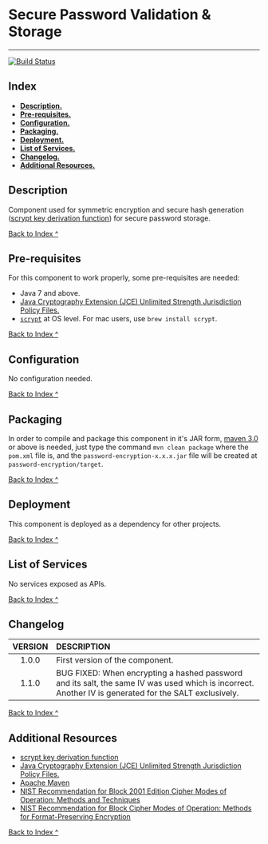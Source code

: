 # Secure Password Validation & Storage
---
[![Build Status](https://travis-ci.org/aaguilerav/password-encryption.svg?branch=master)](https://travis-ci.org/aaguilerav/password-encryption)

## <a id="index"></a>Index

* [**Description.**](#description)
* [**Pre-requisites.**](#preRequisites)
* [**Configuration.**](#configuration)
* [**Packaging.**](#packaging)
* [**Deployment.**](#deployment)
* [**List of Services.**](#listOfServices)
* [**Changelog.**](#changelog)
* [**Additional Resources.**](#additionalResources)

## <a id="description"/></a>Description
Component used for symmetric encryption and secure hash generation ([scrypt key derivation function](http://www.tarsnap.com/scrypt.html)) for secure password storage.

[Back to Index ^](#index)

## <a id="preRequisites"/></a>Pre-requisites
For this component to work properly, some pre-requisites are needed:
* Java 7 and above.
* [Java Cryptography Extension (JCE) Unlimited Strength Jurisdiction Policy Files.](http://www.oracle.com/technetwork/java/javase/downloads/jce-7-download-432124.html)
* [`scrypt`](http://www.tarsnap.com/scrypt.html) at OS level. For mac users, use `brew install scrypt`.

[Back to Index ^](#index)

## <a id="configuration"/></a>Configuration
No configuration needed.

[Back to Index ^](#index)

## <a id="packaging"/></a>Packaging
In order to compile and package this component in it's JAR form, [maven 3.0](https://maven.apache.org/) or above is needed, just type the command `mvn clean package` where the `pom.xml` file is, and the `password-encryption-x.x.x.jar` file will be created at `password-encryption/target`.

[Back to Index ^](#index)

## <a id="deployment"/></a>Deployment
This component is deployed as a dependency for other projects.

[Back to Index ^](#index)

## <a id="listOfServices"></a>List of Services
No services exposed as APIs.

[Back to Index ^](#index)

## <a id="changelog"/></a>Changelog
| VERSION       | DESCRIPTION  |
|:-------------:|:-------------|
| 1.0.0         | First version of the component. |
| 1.1.0         | BUG FIXED: When encrypting a hashed password and its salt, the same IV was used which is incorrect. Another IV is generated for the SALT exclusively. |

[Back to Index ^](#index)

## <a id="additionalResources"/></a>Additional Resources

* [scrypt key derivation function](http://www.tarsnap.com/scrypt.html)
* [Java Cryptography Extension (JCE) Unlimited Strength Jurisdiction Policy Files.](http://www.oracle.com/technetwork/java/javase/downloads/jce-7-download-432124.html)
* [Apache Maven](https://maven.apache.org/)
* [NIST Recommendation for Block 2001 Edition Cipher Modes of Operation: Methods and Techniques ](http://nvlpubs.nist.gov/nistpubs/Legacy/SP/nistspecialpublication800-38a.pdf)
* [NIST Recommendation for Block Cipher Modes of Operation: Methods for Format-Preserving Encryption](http://nvlpubs.nist.gov/nistpubs/SpecialPublications/NIST.SP.800-38G.pdf)

[Back to Index ^](#index)

